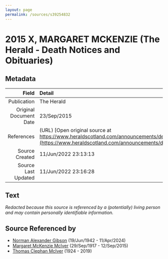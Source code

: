 ```yaml
---
layout: page
permalink: /sources/s39254832
---
```


# 2015 X, MARGARET MCKENZIE (The Herald - Death Notices and Obituaries)

## Metadata

Field | Detail
---:|:---
Publication | The Herald
Original Document Date | 23/Sep/2015
References | (URL) [Open original source at https://www.heraldscotland.com/announcements/deaths/deaths/13777170.Margaret_Gibson/](https://www.heraldscotland.com/announcements/deaths/deaths/13777170.Margaret_Gibson/)
Source Created | 11/Jun/2022 23:13:13
Source Last Updated | 11/Jun/2022 23:16:28

## Text

_Redacted because this source is referenced by a (potentially) living person and may contain personally identifiable information._

## Source Referenced by

* [Norman Alexander Gibson](../people/@86606770@-norman-alexander-gibson-b1942-6-19-d2024-4-11.md) (19/Jun/1942 - 11/Apr/2024)
* [Margaret McKenzie McIver](../people/@24380064@-margaret-mckenzie-mciver-b1917-9-29-d2015-9-12.md) (29/Sep/1917 - 12/Sep/2015)
* [Thomas Clephan McIver](../people/@74287888@-thomas-clephan-mciver-b1924-d2019.md) (1924 - 2019)
